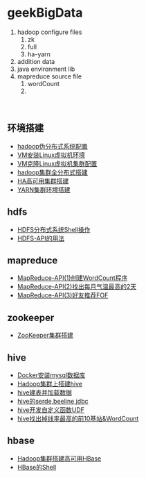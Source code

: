 # geekBigData
1. hadoop configure files
   1. zk
   2. full
   3. ha-yarn
2. addition data 
3. java environment lib
4. mapreduce source file
   1. wordCount
   2. 

<br>

## 环境搭建

- [hadoop伪分布式系统配置](https://www.jianshu.com/p/37c698ef01b7)
- [VM安装Linux虚拟机环境](https://www.jianshu.com/p/28cc76683569)
- [VM克隆Linux虚拟机集群配置](https://www.jianshu.com/p/013d57d303a5)
- [hadoop集群全分布式搭建](https://www.jianshu.com/p/c6ad5c6b8027)
- [HA高可用集群搭建](https://www.jianshu.com/p/d79dc75b2928)
- [YARN集群环境搭建](https://www.jianshu.com/p/0ab6b933e76c)


## hdfs
- [HDFS分布式系统Shell操作](https://www.jianshu.com/p/75dbfbe834a6)
- [HDFS-API的用法](https://www.jianshu.com/p/37bf7d4b99c6)

## mapreduce

- [MapReduce-API(1)创建WordCount程序](https://www.jianshu.com/p/3fbfb7cfad2c)
- [MapReduce-API(2)找出每月气温最高的2天](https://www.jianshu.com/p/edbb49d73547)
- [MapReduce-API(3)好友推荐FOF](https://www.jianshu.com/p/4e8d13d29ca4)



## zookeeper

- [ZooKeeper集群搭建](https://www.jianshu.com/p/e4877035c68a)

## hive
- [Docker安装mysql数据库](https://www.jianshu.com/p/ad078c78e10a)
- [Hadoop集群上搭建hive](https://www.jianshu.com/p/ec3aa7294130)
- [hive建表并加载数据](https://www.jianshu.com/p/a6cdbe69c9c7)
- [hive的serde,beeline,jdbc](https://www.jianshu.com/p/4b9e58eceff5)
- [hive开发自定义函数UDF](https://www.jianshu.com/p/0f7ed271e480)
- [hive找出掉线率最高的前10基站&WordCount](https://www.jianshu.com/p/23665de0f9c6)



## hbase

- [Hadoop集群搭建高可用HBase](https://www.jianshu.com/p/ecae88481db2)
- [HBase的Shell](https://www.jianshu.com/p/fef6d730731a)

